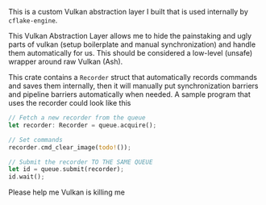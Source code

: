 This is a custom Vulkan abstraction layer I built that is used internally by ``cflake-engine``.

This Vulkan Abstraction Layer allows me to hide the painstaking and ugly parts of vulkan (setup boilerplate and manual synchronization) and handle them automatically for us.
This should be considered a low-level (unsafe) wrapper around raw Vulkan (Ash). 

This crate contains a ``Recorder`` struct that automatically records commands and saves them internally, then it will manually put synchronization barriers and pipeline barriers automatically when needed. A sample program that uses the recorder could look like this

```rs
// Fetch a new recorder from the queue
let recorder: Recorder = queue.acquire();

// Set commands
recorder.cmd_clear_image(todo!());

// Submit the recorder TO THE SAME QUEUE
let id = queue.submit(recorder);
id.wait();
``` 

Please help me Vulkan is killing me